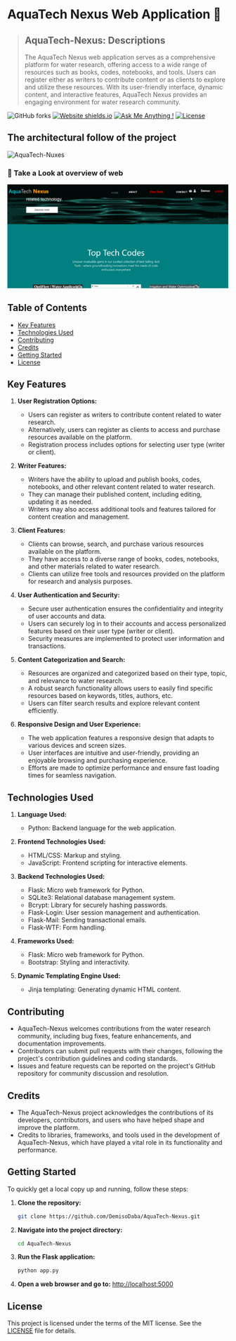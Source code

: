 # AquaTech Nexus Web Application 🚀

> ## AquaTech-Nexus: Descriptions
> The AquaTech Nexus web application serves as a comprehensive platform for water research, offering access to a wide range of resources such as books, codes, notebooks, and tools.
> Users can register either as writers to contribute content or as clients to explore and utilize these resources. With its user-friendly interface, dynamic content, and interactive features, AquaTech Nexus provides an engaging environment for water research community.


![GitHub forks](https://img.shields.io/github/forks/DemisoDaba/DemisoDaba.github.io)
[![Website shields.io](https://img.shields.io/badge/website-up-yellow)](http://DemisoDaba.github.io/)
[![Ask Me Anything !](https://img.shields.io/badge/ask%20me-linkedin-1abc9c.svg)](https://www.linkedin.com/in/demiso-daba-swre0/)
[![License](http://img.shields.io/:license-mit-blue.svg?style=flat-square)](http://badges.mit-license.org)

## The architectural follow of the project
![AquaTech-Nuxes](https://github.com/DemisoDaba/AquaTech-Nexus/assets/125874545/a85463a2-673e-4bb0-ac9b-c2ddec7f73f1)



### 🌟 Take a Look at overview of web
<p align="center"> 
  <kbd>
    <a href="https://DemisoDaba/AquaTech-Nexus" target="_blank"><img src="/flaskapp/static/videos/sample.gif" alt="Portfolio Preview">
  </a>
  </kbd>
</p>

## Table of Contents

- [Key Features](#key-features)
- [Technologies Used](#technologies-used)
- [Contributing](#contributing)
- [Credits](#credits)
- [Getting Started](#getting-started)
- [License](#license)

## Key Features

1. **User Registration Options:**
   - Users can register as writers to contribute content related to water research.
   - Alternatively, users can register as clients to access and purchase resources available on the platform.
   - Registration process includes options for selecting user type (writer or client).

2. **Writer Features:**
   - Writers have the ability to upload and publish books, codes, notebooks, and other relevant content related to water research.
   - They can manage their published content, including editing, updating it as needed.
   - Writers may also access additional tools and features tailored for content creation and management.

3. **Client Features:**
   - Clients can browse, search, and purchase various resources available on the platform.
   - They have access to a diverse range of books, codes, notebooks, and other materials related to water research.
   - Clients can utilize free tools and resources provided on the platform for research and analysis purposes.

4. **User Authentication and Security:**
   - Secure user authentication ensures the confidentiality and integrity of user accounts and data.
   - Users can securely log in to their accounts and access personalized features based on their user type (writer or client).
   - Security measures are implemented to protect user information and transactions.

5. **Content Categorization and Search:**
   - Resources are organized and categorized based on their type, topic, and relevance to water research.
   - A robust search functionality allows users to easily find specific resources based on keywords, titles, authors, etc.
   - Users can filter search results and explore relevant content efficiently.

6. **Responsive Design and User Experience:**
   - The web application features a responsive design that adapts to various devices and screen sizes.
   - User interfaces are intuitive and user-friendly, providing an enjoyable browsing and purchasing experience.
   - Efforts are made to optimize performance and ensure fast loading times for seamless navigation.

## Technologies Used

1. **Language Used:**
   - Python: Backend language for the web application.

2. **Frontend Technologies Used:**
   - HTML/CSS: Markup and styling.
   - JavaScript: Frontend scripting for interactive elements.

3. **Backend Technologies Used:**
   - Flask: Micro web framework for Python.
   - SQLite3: Relational database management system.
   - Bcrypt: Library for securely hashing passwords.
   - Flask-Login: User session management and authentication.
   - Flask-Mail: Sending transactional emails.
   - Flask-WTF: Form handling.

4. **Frameworks Used:**
   - Flask: Micro web framework for Python.
   - Bootstrap: Styling and interactivity.

5. **Dynamic Templating Engine Used:**
   - Jinja templating: Generating dynamic HTML content.


## Contributing

- AquaTech-Nexus welcomes contributions from the water research community, including bug fixes, feature enhancements, and documentation improvements.
- Contributors can submit pull requests with their changes, following the project's contribution guidelines and coding standards.
- Issues and feature requests can be reported on the project's GitHub repository for community discussion and resolution.

## Credits

- The AquaTech-Nexus project acknowledges the contributions of its developers, contributors, and users who have helped shape and improve the platform.
- Credits to libraries, frameworks, and tools used in the development of AquaTech-Nexus, which have played a vital role in its functionality and performance.

## Getting Started

To quickly get a local copy up and running, follow these steps:

1. **Clone the repository:**

    ```bash
    git clone https://github.com/DemisoDaba/AquaTech-Nexus.git
    ```

2. **Navigate into the project directory:**

    ```bash
    cd AquaTech-Nexus
    ```

3. **Run the Flask application:**

    ```bash
    python app.py
    ```

4. **Open a web browser and go to:** [http://localhost:5000](http://localhost:5000)


## License

This project is licensed under the terms of the MIT license. See the [LICENSE](LICENSE) file for details.
